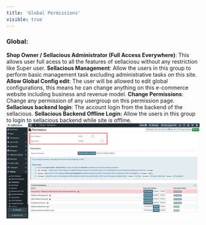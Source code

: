 ```yaml
---
title: 'Global Permissions'
visible: true
---
```


### Global:

**Shop Owner / Sellacious Administrator (Full Access Everywhere)**: This allows user full acess to all the features of sellaciosu without any restriction like Super user.
**Sellacious Management**: Allow the users in this group to perform basic management task excluding administrative tasks on this site.
**Allow Global Config edit**:  The user will be allowed to edit global configurations, this means he can change anything on this e-commerce website including business and revenue model.
**Change Permissions**: Change any permission of any usergroup on this permission page.
**Sellacious backend login**: The account login from the backend of the sellacious.
**Sellacious Backend Offline Login:** Allow the users in this group to login to sellacious backend while site is offline.
![](Screenshot%202020-08-03%20at%206.22.59%20PM.png)
